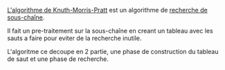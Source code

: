 [L'algorithme de Knuth-Morris-Pratt](https://fr.wikipedia.org/wiki/Algorithme_de_Knuth-Morris-Pratt) est un algorithme de [recherche de sous-chaîne](https://fr.wikipedia.org/wiki/Algorithme_de_recherche_de_sous-cha%C3%AEne).

Il fait un pre-traitement sur la sous-chaîne en creant un tableau avec les sauts a faire pour eviter de la recherche inutile.

L'algoritme ce decoupe en 2 partie, une phase de construction du tableau de saut et une phase de recherche.

